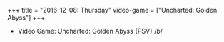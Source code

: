 +++
title = "2016-12-08: Thursday"
video-game = ["Uncharted: Golden Abyss"]
+++


* Video Game: Uncharted: Golden Abyss {PSV} /b/